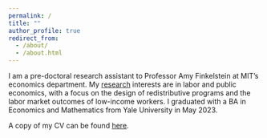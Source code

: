 ```yaml
---
permalink: /
title: ""
author_profile: true
redirect_from: 
  - /about/
  - /about.html
---
```


I am a pre-doctoral research assistant to Professor Amy Finkelstein at MIT’s economics department. My [research](https://rosakleinman.github.io/research/) interests are in labor and public economics, with a focus on the design of redistributive programs and the labor market outcomes of low-income workers. I graduated with a BA in Economics and Mathematics from Yale University in May 2023.

A copy of my CV can be found [here](https://rosakleinman.github.io/files/RosaKleinman_CV.pdf).



